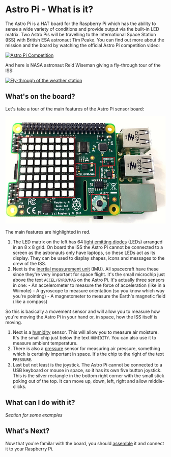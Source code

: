 # Astro Pi - What is it?

The Astro Pi is a HAT board for the Raspberry Pi which has the ability to sense a wide variety of conditions and provide output via the built-in LED matrix. Two Astro Pis will be travelling to the International Space Station (ISS) with British ESA astronaut Tim Peake. You can find out more about the mission and the board by watching the official Astro Pi competition video:

[![Astro Pi Competition](https://i.vimeocdn.com/video/504039170_640.webp)](https://vimeo.com/117274487)

And here is NASA astronaut Reid Wiseman giving a fly-through tour of the ISS:

[![Fly-through of the weather station](http://img.youtube.com/vi/kVK20xyfPrU/0.jpg)](https://www.youtube.com/watch?v=kVK20xyfPrU)

## What's on the board?

Let's take a tour of the main features of the Astro Pi sensor board:

  ![Astro Pi Board Features](images/astro_pi_features.jpg)

The main features are highlighted in red.

1. The LED matrix on the left has 64 [light emitting diodes](http://en.wikipedia.org/wiki/Light-emitting_diode) (LEDs) arranged in an 8 x 8 grid. On board the ISS the Astro Pi cannot be connected to a screen as the astronauts only have laptops, so these LEDs act as its display. They can be used to display shapes, icons and messages to the crew of the ISS.
1. Next is the [inertial measurement unit](http://en.wikipedia.org/wiki/Inertial_measurement_unit) (IMU). All spacecraft have these since they're very important for space flight. It's the small microchip just above the text `ACCEL/GYRO/MAG` on the Astro Pi. It's actually three sensors in one:
        - An accelerometer to measure the force of acceleration (like in a Wiimote)
        - A gyroscope to measure orientation (so you know which way you're pointing)
        - A magnetometer to measure the Earth's magnetic field (like a compass)

  So this is basically a movement sensor and will allow you to measure how you're moving the Astro Pi in your hand or, in space, how the ISS itself is moving.
 1. Next is a [humidity](http://en.wikipedia.org/wiki/Humidity) sensor. This will allow you to measure air moisture. It's the small chip just below the text `HUMIDITY`. You can also use it to measure ambient temperature.
 1. There is also a [pressure](http://en.wikipedia.org/wiki/Atmospheric_pressure) sensor for measuring air pressure, something which is certainly important in space. It's the chip to the right of the text `PRESSURE`.
 1. Last but not least is the joystick. The Astro Pi cannot be connected to a USB keyboard or mouse in space, so it has its own five button joystick. This is the silver rectangle in the bottom right corner with the small stick poking out of the top. It can move up, down, left, right and allow middle-clicks.

## What can I do with it?

*Section for some examples*

## What's Next?

Now that you're familar with the board, you should [assemble](assemble.md) it and connect it to your Raspberry Pi.
